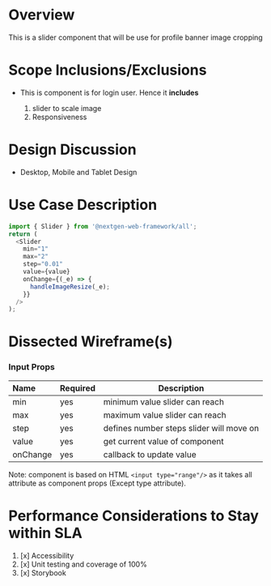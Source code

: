 # Overview

This is a slider component that will be use for profile banner image cropping

# Scope Inclusions/Exclusions

- This is component is for login user. Hence it **includes**

  1. slider to scale image
  2. Responsiveness

# Design Discussion

- Desktop, Mobile and Tablet Design

# Use Case Description

```ts
import { Slider } from '@nextgen-web-framework/all';
return (
  <Slider
    min="1"
    max="2"
    step="0.01"
    value={value}
    onChange={(_e) => {
      handleImageResize(_e);
    }}
  />
);
```

# Dissected Wireframe(s)

[23-03-2023]: https://www.figma.com/file/eQr2O2mArmJHtU8jQozeUF/MyShop?node-id=529-21405&t=2rduedFs34ft6seF-0

### Input Props

| Name     | Required | Description                              |
| :------- | -------- | ---------------------------------------- |
| min      | yes      | minimum value slider can reach           |
| max      | yes      | maximum value slider can reach           |
| step     | yes      | defines number steps slider will move on |
| value    | yes      | get current value of component           |
| onChange | yes      | callback to update value                 |

Note: <Slider /> component is based on HTML `<input type="range"/>` as it takes all attribute as component props (Except type attribute).

# Performance Considerations to Stay within SLA

1. [x] Accessibility
2. [x] Unit testing and coverage of 100%
3. [x] Storybook
